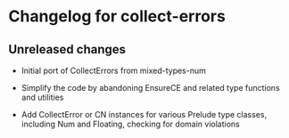 # Changelog for collect-errors

## Unreleased changes

* Initial port of CollectErrors from mixed-types-num

* Simplify the code by abandoning EnsureCE and related type functions and utilities

* Add CollectError or CN instances for various Prelude type classes, including Num and Floating, checking for domain violations
